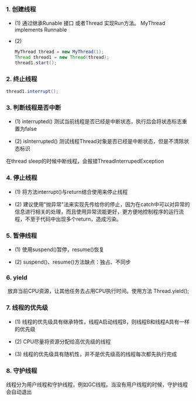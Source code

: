### 1. 创建线程 

* (1) 通过继承Runable 接口 或者Thread 实现Run方法。 MyThread implements Runnable

* (2) 

  ```java
  MyThread thread = new MyThread(1);
  Thread thread1 = new Thread(thread);
  thread1.start();
  ```

### 2. 终止线程

   ```java
 thread1.interrupt();
   ```

### 3. 判断线程是否中断

* (1) interrupted() 测试当前线程是否已经是中断状态，执行后会将状态标志重置为false

* (2) isInterrupted() 测试线程Thread对象是否已经是中断状态，但是不清除状态标识

 

在thread sleep的时候中断线程，会报错ThreadInterrupedException

### 4. 停止线程

* (1) 将方法interrupt()与return结合使用来停止线程

* (2) 建议使用"抛异常"法来实现先传给你的停止，因为在catch中可以对异常的信息进行相关的处理，而且使用异常流能更好，更方便地控制程序的运行流程，不至于代码中出现多个return，造成污染。

### 5. 暂停线程

* (1) 使用suspend()暂停，resume()恢复

* (2) suspend()、resume()方法缺点：独占、不同步

### 6. yield 

​	放弃当前CPU资源，让其他任务去占用CPU执行时间。使用方法 Thread.yield();

### 7. 线程的优先级

* (1) 线程的优先级具有继承特性，线程A启动线程B，则线程B和线程A具有一样的优先级

* (2) CPU尽量将资源分配给高优先级的线程

* (3) 线程的优先级具有随机性，并不是优先级高的线程每次都先执行完成

### 8. 守护线程

​	线程分为用户线程和守护线程，例如GC线程。当没有用户线程的时候，守护线程会自动退出

